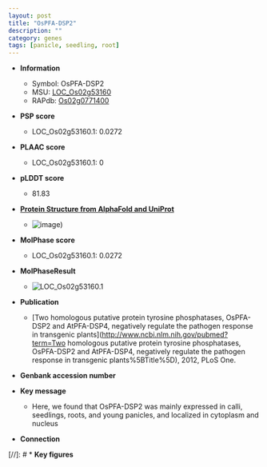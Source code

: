 ```yaml
---
layout: post
title: "OsPFA-DSP2"
description: ""
category: genes
tags: [panicle, seedling, root]
---
```


* **Information**  
    + Symbol: OsPFA-DSP2  
    + MSU: [LOC_Os02g53160](http://rice.plantbiology.msu.edu/cgi-bin/ORF_infopage.cgi?orf=LOC_Os02g53160)  
    + RAPdb: [Os02g0771400](http://rapdb.dna.affrc.go.jp/viewer/gbrowse_details/irgsp1?name=Os02g0771400)  

* **PSP score**  
    + LOC_Os02g53160.1: 0.0272 

* **PLAAC score**  
    + LOC_Os02g53160.1: 0 

* **pLDDT score**
    + 81.83

* **[Protein Structure from AlphaFold and UniProt](https://www.uniprot.org/uniprotkb/Q0DX67/entry#structure)**
    + ![image](https://ricepsp.github.io/images/Q0/AF-Q0DX67-F1.png))

* **MolPhase score**
    + LOC_Os02g53160.1: 0.0272

* **MolPhaseResult**
    + ![LOC_Os02g53160.1](https://ricepsp.github.io/pictures/LOC_Os02g/LOC_Os02g53160.1.png)

* **Publication**  
    + [Two homologous putative protein tyrosine phosphatases, OsPFA-DSP2 and AtPFA-DSP4, negatively regulate the pathogen response in transgenic plants](http://www.ncbi.nlm.nih.gov/pubmed?term=Two homologous putative protein tyrosine phosphatases, OsPFA-DSP2 and AtPFA-DSP4, negatively regulate the pathogen response in transgenic plants%5BTitle%5D), 2012, PLoS One.

* **Genbank accession number**  

* **Key message**  
    + Here, we found that OsPFA-DSP2 was mainly expressed in calli, seedlings, roots, and young panicles, and localized in cytoplasm and nucleus

* **Connection**  

[//]: # * **Key figures**  


